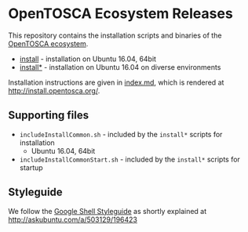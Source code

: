 # OpenTOSCA Ecosystem Releases

This repository contains the installation scripts and binaries of the [OpenTOSCA ecosystem](http://www.opentosca.org).

- [install](install) - installation on Ubuntu 16.04, 64bit
- [install*](install) - installation on Ubuntu 16.04 on diverse environments

Installation instructions are given in [index.md](index.md), which is rendered at <http://install.opentosca.org/>.

## Supporting files

- `includeInstallCommon.sh` - included by the `install*` scripts for installation
   - Ubuntu 16.04, 64bit
- `includeInstallCommonStart.sh` - included by the `install*` scripts for startup 

## Styleguide

We follow the [Google Shell Styleguide](https://google.github.io/styleguide/shell.xml#File_Extensions) as shortly explained at http://askubuntu.com/a/503129/196423
